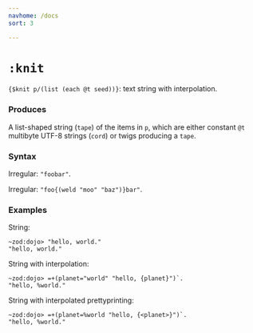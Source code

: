 ```yaml
---
navhome: /docs
sort: 3

---
```


# `:knit`

`{$knit p/(list (each @t seed))}`: text string with interpolation.

### Produces

A list-shaped string (`tape`) of the items in `p`, which are
either constant `@t` multibyte UTF-8 strings (`cord`) or twigs
producing a `tape`.

### Syntax

Irregular: `"foobar"`.

Irregular: `"foo{(weld "moo" "baz")}bar"`.

### Examples

String:

```
~zod:dojo> "hello, world."
"hello, world."
```

String with interpolation:

```
~zod:dojo> =+(planet="world" "hello, {planet}")`.
"hello, %world."
```

String with interpolated prettyprinting:

```
~zod:dojo> =+(planet=%world "hello, {<planet>}")`.
"hello, %world."
```


